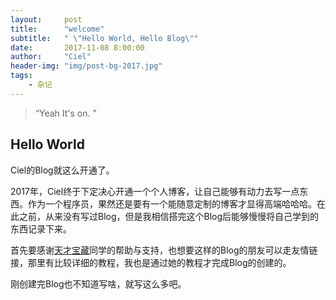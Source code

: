 ```yaml
---
layout:     post
title:      "welcome"
subtitle:   " \"Hello World, Hello Blog\""
date:       2017-11-08 8:00:00
author:     "Ciel"
header-img: "img/post-bg-2017.jpg"
tags:
    - 杂记
---
```


> “Yeah It's on. ”

## Hello World

Ciel的Blog就这么开通了。

2017年，Ciel终于下定决心开通一个个人博客，让自己能够有动力去写一点东西。作为一个程序员，果然还是要有一个能随意定制的博客才显得高端哈哈哈。在此之前，从来没有写过Blog，但是我相信搭完这个Blog后能够慢慢将自己学到的东西记录下来。

首先要感谢[天才宝藏](https://zhuowl.github.io/)同学的帮助与支持，也想要这样的Blog的朋友可以走友情链接，那里有比较详细的教程，我也是通过她的教程才完成Blog的创建的。

刚创建完Blog也不知道写啥，就写这么多吧。
